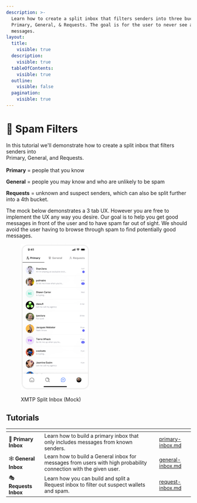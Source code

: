 ```yaml
---
description: >-
  Learn how to create a split inbox that filters senders into three buckets:
  Primary, General, & Requests. The goal is for the user to never see any spam
  messages.
layout:
  title:
    visible: true
  description:
    visible: true
  tableOfContents:
    visible: true
  outline:
    visible: false
  pagination:
    visible: true
---
```


# 🧹 Spam Filters

In this tutorial we'll demonstrate how to create a split inbox that filters senders into \
Primary, General, and Requests. \
\
**Primary** = people that you know

**General** = people you may know and who are unlikely to be spam

**Requests** = unknown and suspect senders, which can also be split further into a 4th bucket.

The mock below demonstrates a 3 tab UX. However you are free to implement the UX any way you desire. Our goal is to help you get good messages in front of the user and to have spam far out of sight. We should avoid the user having to browse through spam to find potentially good messages.&#x20;

<figure><img src="../../../.gitbook/assets/iPhone 14 &#x26; 15 Pro - 62-min.png" alt="" width="188"><figcaption><p>XMTP Split Inbox (Mock)</p></figcaption></figure>

## Tutorials

<table data-view="cards"><thead><tr><th></th><th></th><th></th><th data-hidden data-card-target data-type="content-ref"></th></tr></thead><tbody><tr><td><span data-gb-custom-inline data-tag="emoji" data-code="1f4d4">📔</span> <strong>Primary Inbox</strong></td><td>Learn how to build a primary inbox that only includes messages from known senders. </td><td></td><td><a href="primary-inbox.md">primary-inbox.md</a></td></tr><tr><td><span data-gb-custom-inline data-tag="emoji" data-code="1f578">🕸</span> <strong>General Inbox</strong></td><td>Learn how to build a General inbox for messages from users with high probability connection with the given user. </td><td></td><td><a href="general-inbox.md">general-inbox.md</a></td></tr><tr><td><span data-gb-custom-inline data-tag="emoji" data-code="1f3ad">🎭</span> <strong>Requests Inbox</strong></td><td>Learn how you can build and split a Request inbox to filter out suspect wallets and spam. </td><td></td><td><a href="request-inbox.md">request-inbox.md</a></td></tr></tbody></table>

